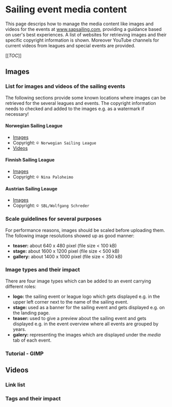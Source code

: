 # Sailing event media content
This page descrips how to manage the media content like images and videos for the events at www.sapsailing.com, providing a guidance based on user's best experiences. A list of websites for retrieving images and their specific copyright information is shown. Moreover YouTube channels for current videos from leagues and special events are provided.

[[_TOC_]]

## Images

### List for images and videos of the sailing events
The following sections provide some known locations where images can be retrieved for the several leagues and events. The copyright information needs to checked and added to the images e.g. as a watermark if necessary!

#### Norwegian Sailing League
* [Images](https://www.flickr.com/photos/norgesseilforbund/albums/with/72157669769351622) 
* Copyright: `© Norwegian Sailing League`
* [Videos](https://www.youtube.com/channel/UC3rqOwGZsKMOwY7Q_F-5oPQ/featured)

#### Finnish Sailing League
* [Images](https://www.facebook.com/purjehdusliiga/?fref=ts)
* Copyright: `© Nina Paloheimo`

#### Austrian Sailing Leauge
* [Images](http://www.segelbundesliga.at/presse/pressefotos)
* Copyright: `© SBL/Wolfgang Schreder`






### Scale guidelines for several purposes
For performance reasons, images should be scaled before uploading them. The following image resolutions showed up as good manner:

* **teaser:** about 640 x 480 pixel (file size < 100 kB)
* **stage:** about 1600 x 1200 pixel (file size < 500 kB)
* **gallery:** about 1400 x 1000 pixel (file size < 350 kB)

### Image types and their impact
There are four image types which can be added to an event carrying different roles:

* **logo:** the sailing event or league logo which gets displayed e.g. in the upper left corner next to the name of the sailing event.
* **stage:** used as a banner for the sailing event and gets displayed e.g. on the landing page.
* **teaser:** used to give a preview about the sailing event and gets displayed e.g. in the event overview where all events are grouped by years.    
* **galery:** representing the images which are displayed under the _media_ tab of each event.

### Tutorial - GIMP

## Videos

### Link list

### Tags and their impact



